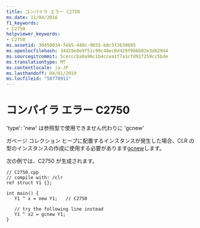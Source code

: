 ```yaml
---
title: コンパイラ エラー C2750
ms.date: 11/04/2016
f1_keywords:
- C2750
helpviewer_keywords:
- C2750
ms.assetid: 30450034-feb5-448c-9655-b8c5f3639695
ms.openlocfilehash: 34d19e8e9f51c90c48ec0d429f98bb82e3d829d4
ms.sourcegitcommit: 5cecccba0a96c1b4ccea1f7a1cfd91f259cc5bde
ms.translationtype: MT
ms.contentlocale: ja-JP
ms.lasthandoff: 04/01/2019
ms.locfileid: "58778911"
---
```

# <a name="compiler-error-c2750"></a>コンパイラ エラー C2750

'type': 'new' は参照型で使用できません代わりに 'gcnew'

ガベージ コレクション ヒープに配置するインスタンスが発生した場合、CLR の型のインスタンスの作成に使用する必要があります[gcnew](../../extensions/ref-new-gcnew-cpp-component-extensions.md)します。

次の例では、C2750 が生成されます。

```
// C2750.cpp
// compile with: /clr
ref struct Y1 {};

int main() {
   Y1 ^ x = new Y1;   // C2750

   // try the following line instead
   Y1 ^ x2 = gcnew Y1;
}
```